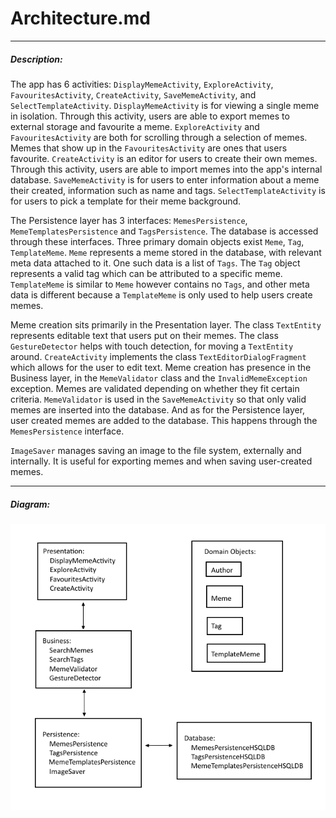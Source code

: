 # Architecture.md

---

##### Description:

The app has 6 activities: `DisplayMemeActivity`, `ExploreActivity`, `FavouritesActivity`, `CreateActivity`, `SaveMemeActivity`, and `SelectTemplateActivity`. `DisplayMemeActivity` is for viewing a single meme in isolation. Through this activity, users are able to export memes to external storage and favourite a meme. `ExploreActivity` and `FavouritesActivity` are both for scrolling through a selection of memes. Memes that show up in the `FavouritesActivity` are ones that users favourite. `CreateActivity` is an editor for users to create their own memes. Through this activity, users are able to import memes into the app's internal database. `SaveMemeActivity` is for users to enter information about a meme their created, information such as name and tags. `SelectTemplateActivity` is for users to pick a template for their meme background.

The Persistence layer has 3 interfaces: `MemesPersistence`, `MemeTemplatesPersistence` and `TagsPersistence`. The database is accessed through these interfaces. Three primary domain objects exist `Meme`, `Tag`, `TemplateMeme`. `Meme` represents a meme stored in the database, with relevant meta data attached to it. One such data is a list of `Tags`. The `Tag` object represents a valid tag which can be attributed to a specific meme. `TemplateMeme` is similar to `Meme` however contains no `Tags`, and other meta data is different because a `TemplateMeme` is only used to help users create memes.

Meme creation sits primarily in the Presentation layer. The class `TextEntity` represents editable text that users put on their memes. The class `GestureDetector` helps with touch detection, for moving a `TextEntity` around. `CreateActivity` implements the class `TextEditorDialogFragment` which allows for the user to edit text. Meme creation has presence in the Business layer, in the `MemeValidator` class and the `InvalidMemeException` exception. Memes are validated depending on whether they fit certain criteria. `MemeValidator` is used in the `SaveMemeActivity` so that only valid memes are inserted into the database. And as for the Persistence layer, user created memes are added to the database. This happens through the `MemesPersistence` interface.

`ImageSaver` manages saving an image to the file system, externally and internally. It is useful for exporting memes and when saving user-created memes.


---
##### Diagram:

![ArchitectureDiagram not found](./ArchitectureDiagram.png)
